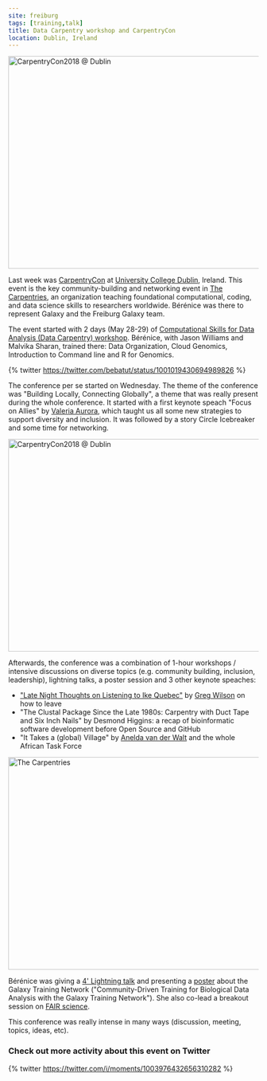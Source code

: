 ```yaml
---
site: freiburg
tags: [training,talk]
title: Data Carpentry workshop and CarpentryCon
location: Dublin, Ireland
---
```


<div class="multiple-img">
    <a data-flickr-embed="true" data-header="true" href="https://www.flickr.com/photos/134305289@N03/42464629032/in/album-72157667641880727/" title="CarpentryCon2018 @ Dublin"><img src="https://farm2.staticflickr.com/1721/42464629032_9e3a6ffaf1_z.jpg" width="640" height="427" alt="CarpentryCon2018 @ Dublin"></a><script async src="//embedr.flickr.com/assets/client-code.js" charset="utf-8"></script>
</div>

Last week was [CarpentryCon](http://www.carpentrycon.org/) at [University College Dublin](https://www.ucd.ie/), Ireland. This event is the key community-building and networking event in [The Carpentries](https://carpentries.org/), an organization teaching foundational computational, coding, and data science skills to researchers worldwide. Bérénice was there to represent Galaxy and the Freiburg Galaxy team.

The event started with 2 days (May 28-29) of [Computational Skills for Data Analysis (Data Carpentry) workshop](https://malvikasharan.github.io/2018-05-28-Dublin/). Bérénice, with Jason Williams and Malvika Sharan, trained there: Data Organization, Cloud Genomics, Introduction to Command line and R for Genomics. 

{% twitter https://twitter.com/bebatut/status/1001019430694989826 %}

The conference per se started on Wednesday. The theme of the conference was "Building Locally, Connecting Globally", a theme that was really present during the whole conference. It started with a first keynote speach "Focus on Allies" by [Valeria Aurora](http://valerieaurora.org/), which taught us all some new strategies to support diversity and inclusion. It was followed by a story Circle Icebreaker and some time for networking.

<div class="multiple-img">
    <a data-flickr-embed="true" data-header="true" href="https://www.flickr.com/photos/134305289@N03/41614194945/in/album-72157667641880727/" title="CarpentryCon2018 @ Dublin"><img src="https://farm2.staticflickr.com/1757/41614194945_a5f3c31163_z.jpg" width="640" height="427" alt="CarpentryCon2018 @ Dublin"></a><script async src="//embedr.flickr.com/assets/client-code.js" charset="utf-8"></script>
</div>

Afterwards, the conference was a combination of 1-hour workshops / intensive discussions on diverse topics (e.g. community building, inclusion, leadership), lightning talks, a poster session and 3 other keynote speaches:
- ["Late Night Thoughts on Listening to Ike Quebec"](http://third-bit.com/2018/05/30/late-nights-thoughts.html) by [Greg Wilson](http://third-bit.com/) on how to leave
- "The Clustal Package Since the Late 1980s: Carpentry with Duct Tape and Six Inch Nails" by Desmond Higgins: a recap of bioinformatic software development before Open Source and GitHub
- "It Takes a (global) Village" by [Anelda van der Walt](https://twitter.com/aneldavdw) and the whole African Task Force

<div class="multiple-img">
    <a data-flickr-embed="true" data-header="true" href="https://www.flickr.com/photos/134305289@N03/albums/72157667641880727" title="The Carpentries"><img src="https://farm2.staticflickr.com/1759/40708342840_c064fe495b_z.jpg" width="640" height="427" alt="The Carpentries"></a><script async src="//embedr.flickr.com/assets/client-code.js" charset="utf-8"></script>
</div>

Bérénice was giving a [4' Lightning talk](http://bebatut.fr/talks/18/05_30_carpentry_con/#/1) and presenting a [poster](https://github.com/bebatut/posters/blob/master/18/06_carpentrycon_gtn/poster.png) about the Galaxy Training Network ("Community-Driven Training for Biological Data Analysis with the Galaxy Training Network"). She also co-lead a breakout session on [FAIR science](https://github.com/carpentries/carpentrycon/blob/master/Sessions/2018-05-31/11-Breakout-11-Fostering-FAIR-Data-And-Sustainable-Software-Practices/Abstract.md).

This conference was really intense in many ways (discussion, meeting, topics, ideas, etc).

### Check out more activity about this event on Twitter

{% twitter https://twitter.com/i/moments/1003976432656310282 %}